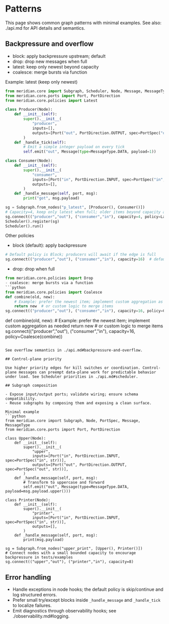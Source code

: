 # Patterns

This page shows common graph patterns with minimal examples. See also: ./api.md for API details and semantics.

## Backpressure and overflow

- block: apply backpressure upstream; default
- drop: drop new messages when full
- latest: keep only newest beyond capacity
- coalesce: merge bursts via function

Example: latest (keep only newest)
```python
from meridian.core import Subgraph, Scheduler, Node, Message, MessageType, PortSpec
from meridian.core.ports import Port, PortDirection
from meridian.core.policies import Latest

class Producer(Node):
    def __init__(self):
        super().__init__(
            "producer",
            inputs=[],
            outputs=[Port("out", PortDirection.OUTPUT, spec=PortSpec("out", int))],
        )
    def _handle_tick(self):
        # Emit a simple integer payload on every tick
        self.emit("out", Message(type=MessageType.DATA, payload=1))

class Consumer(Node):
    def __init__(self):
        super().__init__(
            "consumer",
            inputs=[Port("in", PortDirection.INPUT, spec=PortSpec("in", int))],
            outputs=[],
        )
    def _handle_message(self, port, msg):
        print("got", msg.payload)

sg = Subgraph.from_nodes("p_latest", [Producer(), Consumer()])
# Capacity=4, keep only latest when full; older items beyond capacity are discarded
sg.connect(("producer","out"), ("consumer","in"), capacity=4, policy=Latest())
Scheduler().register(sg)
Scheduler().run()
```

Other policies
- block (default): apply backpressure
```python
# Default policy is Block; producers will await if the edge is full
sg.connect(("producer","out"), ("consumer","in"), capacity=16)  # default: block
```
- drop: drop when full
```python
from meridian.core.policies import Drop
- coalesce: merge bursts via a function
```python
from meridian.core.policies import Coalesce
def combine(old, new):
    # Example: prefer the newest item; implement custom aggregation as needed
    return new  # or custom logic to merge items
sg.connect(("producer","out"), ("consumer","in"), capacity=16, policy=Coalesce(combine))
```
def combine(old, new):
    # Example: prefer the newest item; implement custom aggregation as needed
    return new  # or custom logic to merge items
sg.connect(("producer","out"), ("consumer","in"), capacity=16, policy=Coalesce(combine))
```

See overflow semantics in ./api.md#backpressure-and-overflow.

## Control-plane priority

Use higher priority edges for kill switches or coordination. Control-plane messages can preempt data-plane work for predictable behavior under load. See Scheduler priorities in ./api.md#scheduler.

## Subgraph composition

- Expose input/output ports; validate wiring; ensure schema compatibility.
- Reuse subgraphs by composing them and exposing a clean surface.

Minimal example
```python
from meridian.core import Subgraph, Node, PortSpec, Message, MessageType
from meridian.core.ports import Port, PortDirection

class Upper(Node):
    def __init__(self):
        super().__init__(
            "upper",
            inputs=[Port("in", PortDirection.INPUT, spec=PortSpec("in", str))],
            outputs=[Port("out", PortDirection.OUTPUT, spec=PortSpec("out", str))],
        )
    def _handle_message(self, port, msg):
        # Transform to uppercase and forward
        self.emit("out", Message(type=MessageType.DATA, payload=msg.payload.upper()))

class Printer(Node):
    def __init__(self):
        super().__init__(
            "printer",
            inputs=[Port("in", PortDirection.INPUT, spec=PortSpec("in", str))],
            outputs=[],
        )
    def _handle_message(self, port, msg):
        print(msg.payload)

sg = Subgraph.from_nodes("upper_print", [Upper(), Printer()])
# Connect nodes with a small bounded capacity to encourage backpressure in tests/examples
sg.connect(("upper","out"), ("printer","in"), capacity=8)
```

## Error handling

- Handle exceptions in node hooks; the default policy is skip/continue and log structured errors.
- Prefer small try/except blocks inside `_handle_message` and `_handle_tick` to localize failures.
- Emit diagnostics through observability hooks; see ./observability.md#logging.
